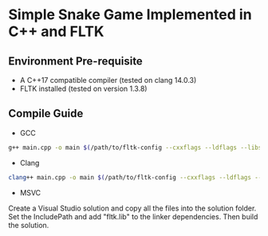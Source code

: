 # Simple Snake Game Implemented in C++ and FLTK

## Environment Pre-requisite
- A C++17 compatible compiler (tested on clang 14.0.3)
- FLTK installed (tested on version 1.3.8)

## Compile Guide
- GCC
```sh
g++ main.cpp -o main $(/path/to/fltk-config --cxxflags --ldflags --libs)
```

- Clang
```sh
clang++ main.cpp -o main $(/path/to/fltk-config --cxxflags --ldflags --libs)
```

- MSVC

Create a Visual Studio solution and copy all the files into the solution folder. Set the IncludePath and add "fltk.lib" to the linker dependencies. Then build the solution.